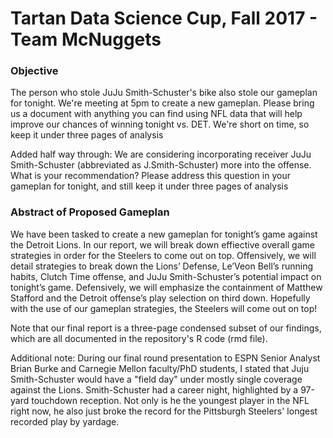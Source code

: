# Tartan Data Science Cup, Fall 2017 - Team McNuggets

### Objective
The person who stole JuJu Smith-Schuster's bike also stole our gameplan for tonight. We're meeting at 5pm to create a new gameplan. Please bring us a document with anything you can find using NFL data that will help improve our chances of winning tonight vs. DET. We're short on time, so keep it under three pages of analysis

Added half way through: We are considering incorporating receiver JuJu Smith-Schuster (abbreviated as J.Smith-Schuster) more into the offense. What is your recommendation? Please address this question in your gameplan for tonight, and still keep it under three pages of analysis

### Abstract of Proposed Gameplan
We have been tasked to create a new gameplan for tonight’s game against the Detroit Lions. In our report, we will break down effiective overall game strategies in order for the Steelers to come out on top. Offensively, we will detail strategies to break down the Lions’ Defense, Le’Veon Bell’s running habits, Clutch Time offense, and JuJu Smith-Schuster’s potential impact on tonight’s game. Defensively, we will emphasize the containment of Matthew Stafford and the Detroit offense’s play selection on third down. Hopefully with the use of our gameplan strategies, the Steelers will come out on top!

Note that our final report is a three-page condensed subset of our findings, which are all documented in the repository's R code (rmd file). 

Additional note: During our final round presentation to ESPN Senior Analyst Brian Burke and Carnegie Mellon faculty/PhD students, I stated that Juju Smith-Schuster would have a "field day" under mostly single coverage against the Lions. Smith-Schuster had a career night, highlighted by a 97-yard touchdown reception. Not only is he the youngest player in the NFL right now, he also just broke the record for the Pittsburgh Steelers' longest recorded play by yardage. 
